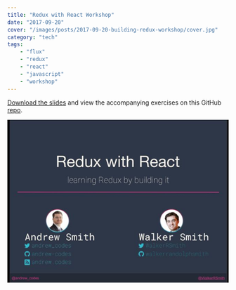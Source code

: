 ```yaml
---
title: "Redux with React Workshop"
date: "2017-09-20"
cover: "/images/posts/2017-09-20-building-redux-workshop/cover.jpg"
category: "tech"
tags:
    - "flux"
    - "redux"
    - "react"
    - "javascript"
    - "workshop"
---
```


[Download the slides](http://jas.link/building-redux-connecttech-2017) and view the accompanying exercises on this GitHub [repo](http://jas.link/building-redux-connecttech-2017-repo).

![Presentation cover slide](./presentation-cover-slide.jpg)
